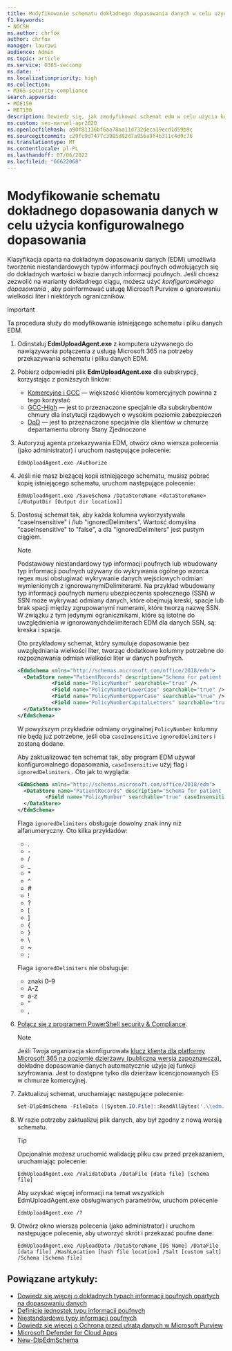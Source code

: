 ```yaml
---
title: Modyfikowanie schematu dokładnego dopasowania danych w celu użycia konfigurowalnego dopasowania
f1.keywords:
- NOCSH
ms.author: chrfox
author: chrfox
manager: laurawi
audience: Admin
ms.topic: article
ms.service: O365-seccomp
ms.date: ''
ms.localizationpriority: high
ms.collection:
- M365-security-compliance
search.appverid:
- MOE150
- MET150
description: Dowiedz się, jak zmodyfikować schemat edm w celu użycia konfigurowalnego dopasowania.
ms.custom: seo-marvel-apr2020
ms.openlocfilehash: a90f81136bf6aa78aa11d732deca19ecd1d59b9c
ms.sourcegitcommit: c29fc9d7477c3985d02d7a956a9f4b311c4d9c76
ms.translationtype: MT
ms.contentlocale: pl-PL
ms.lasthandoff: 07/06/2022
ms.locfileid: "66622068"
---
```

# <a name="modify-exact-data-match-schema-to-use-configurable-match"></a>Modyfikowanie schematu dokładnego dopasowania danych w celu użycia konfigurowalnego dopasowania

Klasyfikacja oparta na dokładnym dopasowaniu danych (EDM) umożliwia tworzenie niestandardowych typów informacji poufnych odwołujących się do dokładnych wartości w bazie danych informacji poufnych. Jeśli chcesz zezwolić na warianty dokładnego ciągu, możesz użyć *konfigurowalnego dopasowania* , aby poinformować usługę Microsoft Purview o ignorowaniu wielkości liter i niektórych ograniczników.

> [!IMPORTANT]
> Ta procedura służy do modyfikowania istniejącego schematu i pliku danych EDM.

1. Odinstaluj **EdmUploadAgent.exe** z komputera używanego do nawiązywania połączenia z usługą Microsoft 365 na potrzeby przekazywania schematu i pliku danych EDM.

2. Pobierz odpowiedni plik **EdmUploadAgent.exe** dla subskrypcji, korzystając z poniższych linków:
    - [Komercyjne i GCC](https://go.microsoft.com/fwlink/?linkid=2088639) — większość klientów komercyjnych powinna z tego korzystać
    - [GCC-High](https://go.microsoft.com/fwlink/?linkid=2137521) — jest to przeznaczone specjalnie dla subskrybentów chmury dla instytucji rządowych o wysokim poziomie zabezpieczeń
    - [DoD](https://go.microsoft.com/fwlink/?linkid=2137807) — jest to przeznaczone specjalnie dla klientów w chmurze departamentu obrony Stany Zjednoczone

3. Autoryzuj agenta przekazywania EDM, otwórz okno wiersza polecenia (jako administrator) i uruchom następujące polecenie:

   ```dos
   EdmUploadAgent.exe /Authorize
   ```

4. Jeśli nie masz bieżącej kopii istniejącego schematu, musisz pobrać kopię istniejącego schematu, uruchom następujące polecenie:

   ```dos
   EdmUploadAgent.exe /SaveSchema /DataStoreName <dataStoreName> [/OutputDir [Output dir location]]
   ```

5. Dostosuj schemat tak, aby każda kolumna wykorzystywała "caseInsensitive" i /lub "ignoredDelimiters".  Wartość domyślna "caseInsensitive" to "false", a dla "ignoredDelimiters" jest pustym ciągiem.

    > [!NOTE]
    > Podstawowy niestandardowy typ informacji poufnych lub wbudowany typ informacji poufnych używany do wykrywania ogólnego wzorca regex musi obsługiwać wykrywanie danych wejściowych odmian wymienionych z ignorowanymiDelimiterami. Na przykład wbudowany typ informacji poufnych numeru ubezpieczenia społecznego (SSN) w SSN może wykrywać odmiany danych, które obejmują kreski, spacje lub brak spacji między zgrupowanymi numerami, które tworzą nazwę SSN. W związku z tym jedynymi ogranicznikami, które są istotne do uwzględnienia w ignorowanychdelimiterach EDM dla danych SSN, są: kreska i spacja.

    Oto przykładowy schemat, który symuluje dopasowanie bez uwzględniania wielkości liter, tworząc dodatkowe kolumny potrzebne do rozpoznawania odmian wielkości liter w danych poufnych.

    ```xml
    <EdmSchema xmlns="http://schemas.microsoft.com/office/2018/edm">
      <DataStore name="PatientRecords" description="Schema for patient records policy" version="1">
               <Field name="PolicyNumber" searchable="true" />
               <Field name="PolicyNumberLowerCase" searchable="true" />
               <Field name="PolicyNumberUpperCase" searchable="true" />
               <Field name="PolicyNumberCapitalLetters" searchable="true" />
      </DataStore>
    </EdmSchema>
    ```

    W powyższym przykładzie odmiany oryginalnej `PolicyNumber` kolumny nie będą już potrzebne, jeśli oba `caseInsensitive` `ignoredDelimiters` i zostaną dodane.

    Aby zaktualizować ten schemat tak, aby program EDM używał konfigurowalnego dopasowania, `caseInsensitive` użyj flag i `ignoredDelimiters` .  Oto jak to wygląda:

    ```xml
    <EdmSchema xmlns="http://schemas.microsoft.com/office/2018/edm">
      <DataStore name="PatientRecords" description="Schema for patient records policy" version="1">
             <Field name="PolicyNumber" searchable="true" caseInsensitive="true" ignoredDelimiters="-,/,*,#,^" />
      </DataStore>
    </EdmSchema>
    ```

    Flaga `ignoredDelimiters` obsługuje dowolny znak inny niż alfanumeryczny. Oto kilka przykładów:
    - \.
    - \-
    - \/
    - \_
    - \*
    - \^
    - \#
    - \!
    - \?
    - \[
    - \]
    - \{
    - \}
    - \\
    - \~
    - \;

    Flaga `ignoredDelimiters` nie obsługuje:
    - znaki 0–9
    - A-Z
    - a-z
    - \"
    - \,

6. [Połącz się z programem PowerShell security & Compliance](/powershell/exchange/connect-to-scc-powershell).

    > [!NOTE]
    > Jeśli Twoja organizacja skonfigurowała [klucz klienta dla platformy Microsoft 365 na poziomie dzierżawy (publiczna wersja zapoznawcza),](customer-key-tenant-level.md#overview-of-customer-key-for-microsoft-365-at-the-tenant-level-public-preview) dokładne dopasowanie danych automatycznie użyje jej funkcji szyfrowania. Jest to dostępne tylko dla dzierżaw licencjonowanych E5 w chmurze komercyjnej.

7. Zaktualizuj schemat, uruchamiając następujące polecenie:

   ```powershell
   Set-DlpEdmSchema -FileData ([System.IO.File]::ReadAllBytes('.\\edm.xml')) -Confirm:$true
   ```

8. W razie potrzeby zaktualizuj plik danych, aby był zgodny z nową wersją schematu.

    > [!TIP]
    > Opcjonalnie możesz uruchomić walidację pliku csv przed przekazaniem, uruchamiając polecenie:
    >
    > `EdmUploadAgent.exe /ValidateData /DataFile [data file] [schema file]`
    >
    > Aby uzyskać więcej informacji na temat wszystkich EdmUploadAgent.exe obsługiwanych parametrów, uruchom polecenie
    >
    > `EdmUploadAgent.exe /?`

9. Otwórz okno wiersza polecenia (jako administrator) i uruchom następujące polecenie, aby utworzyć skrót i przekazać poufne dane:

   ```dos
   EdmUploadAgent.exe /UploadData /DataStoreName [DS Name] /DataFile [data file] /HashLocation [hash file location] /Salt [custom salt] /Schema [Schema file]
   ```

## <a name="related-articles"></a>Powiązane artykuły:

- [Dowiedz się więcej o dokładnych typach informacji poufnych opartych na dopasowaniu danych](sit-learn-about-exact-data-match-based-sits.md#learn-about-exact-data-match-based-sensitive-information-types)
- [Definicje jednostek typu informacji poufnych](sensitive-information-type-entity-definitions.md)
- [Niestandardowe typy informacji poufnych](./sensitive-information-type-learn-about.md)
- [Dowiedz się więcej o Ochrona przed utratą danych w Microsoft Purview](dlp-learn-about-dlp.md)
- [Microsoft Defender for Cloud Apps](/cloud-app-security)
- [New-DlpEdmSchema](/powershell/module/exchange/new-dlpedmschema)

